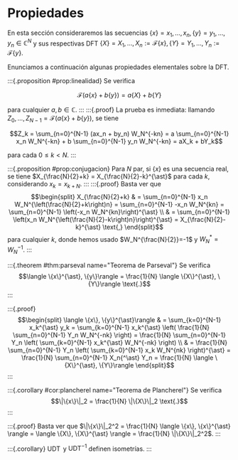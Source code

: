 # Propiedades

En esta sección consideraremos las secuencias $\{x\} = x_1, \dots, x_n, \{y\} = y_1, \dots, y_n \in \mathbb{C}^N$ y sus respectivas DFT $\{X\} = X_1, \dots, X_n := \mathcal{F}\{x\}, \{Y\} = Y_1, \dots, Y_n := \mathcal{F}\{y\}$.

Enunciamos a continuación algunas propiedades elementales sobre la DFT.

:::{.proposition #prop:linealidad}
Se verifica

$$\mathcal{F}(a\{x\}+b\{y\})=a\{X\}+b\{Y\}$$

para cualquier $a,b \in \mathbb{C}$.
:::
:::{.proof}
La prueba es inmediata: llamando $Z_0, \dots, Z_{N-1} = \mathcal{F}(a\{x\}+b\{y\})$, se tiene

$$Z_k = \sum_{n=0}^{N-1} (ax_n + by_n) W_N^{-kn} = a \sum_{n=0}^{N-1} x_n W_N^{-kn} + b \sum_{n=0}^{N-1} y_n W_N^{-kn} = aX_k + bY_k$$

para cada $0 \leq k < N$.
:::

:::{.proposition #prop:conjugacion}
Para $N$ par, si $\{x\}$ es una secuencia real, se tiene $X_{\frac{N}{2}+k} = X_{\frac{N}{2}-k}^{\ast}$ para cada $k$, considerando $x_k = x_{k+N}$.
:::
:::{.proof}
Basta ver que
$$\begin{split}
X_{\frac{N}{2}+k} & = \sum_{n=0}^{N-1} x_n W_N^{\left(\frac{N}{2}+k\right)n} = \sum_{n=0}^{N-1} -x_n W_N^{kn} = \sum_{n=0}^{N-1} \left(-x_n W_N^{kn}\right)^{\ast} \\
& = \sum_{n=0}^{N-1} \left(x_n W_N^{\left(\frac{N}{2}-k\right)n}\right)^{\ast} = X_{\frac{N}{2}-k}^{\ast} \text{,}
\end{split}$$
para cualquier $k$, donde hemos usado $W_N^{\frac{N}{2}}=-1$ y $W_N^{\ast} = W_N^{-1}$.
:::

:::{.theorem #thm:parseval name="Teorema de Parseval"}
Se verifica
$$\langle \{x\}^{\ast}, \{y\}\rangle = \frac{1}{N} \langle \{X\}^{\ast}, \{Y\}\rangle \text{.}$$
:::

:::{.proof}
$$\begin{split}
\langle \{x\}, \{y\}^{\ast}\rangle & = \sum_{k=0}^{N-1} x_k^{\ast} y_k = \sum_{k=0}^{N-1} x_k^{\ast} \left( \frac{1}{N} \sum_{n=0}^{N-1} Y_n W_N^{-nk} \right) = \frac{1}{N} \sum_{n=0}^{N-1} Y_n \left( \sum_{k=0}^{N-1} x_k^{\ast}  W_N^{-nk} \right) \\
& = \frac{1}{N} \sum_{n=0}^{N-1} Y_n \left( \sum_{k=0}^{N-1} x_k W_N^{nk} \right)^{\ast} = \frac{1}{N} \sum_{n=0}^{N-1} X_n{^\ast} Y_n = \frac{1}{N} \langle \{X\}^{\ast}, \{Y\}\rangle
\end{split}$$
:::

:::{.corollary #cor:plancherel name="Teorema de Plancherel"}
Se verifica
$$\|\{x\}\|_2 = \frac{1}{N} \|\{X\}\|_2 \text{.}$$
:::

:::{.proof}
Basta ver que $\|\{x\}\|_2^2 = \frac{1}{N} \langle \{x\}, \{x\}^{\ast} \rangle = \langle \{X\}, \{X\}^{\ast} \rangle = \frac{1}{N} \|\{X\}\|_2^2$.
:::

:::{.corollary}
$\operatorname{UDT}$ y $\operatorname{UDT}^{-1}$ definen isometrías.
:::
